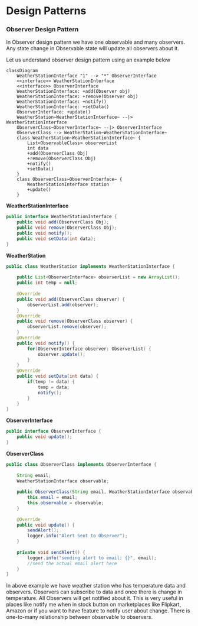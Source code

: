 # Design Patterns


### Observer Design Pattern

In Observer design pattern we have one observable and many observers. 
Any state change in Observable state will update all observers about it.

Let us understand observer design pattern using an example below

```mermaid
classDiagram
    WeatherStationInterface "1" --> "*" ObserverInterface
    <<interface>> WeatherStationInterface
    <<interface>> ObserverInterface
    WeatherStationInterface: +add(Observer obj)
    WeatherStationInterface: +remove(Observer obj)
    WeatherStationInterface: +notify()
    WeatherStationInterface: +setData()
    ObserverInterface: +update()
    WeatherStation~WeatherStationInterface~ --|> WeatherStationInterface
    ObserverClass~ObserverInterface~ --|> ObserverInterface
    ObserverClass --> WeatherStation~WeatherStationInterface~
    class WeatherStation~WeatherStationInterface~ {
        List<ObservableClass> observerList
        int data
        +add(ObserverClass Obj)
        +remove(ObserverClass Obj)
        +notify()
        +setData()
    }
    class ObserverClass~ObserverInterface~ {
        WeatherStationInterface station
        +update()
    }
```

**WeatherStationInterface**

```java
public interface WeatherStationInterface {
    public void add(ObserverClass Obj);
    public void remove(ObserverClass Obj);
    public void notify();
    public void setData(int data);
}
```
**WeatherStation**
```java
public class WeatherStation implements WeatherStationInterface {
    
    public List<ObserverInterface> observerList = new ArrayList();
    public int temp = null;
    
    @Override
    public void add(ObserverClass observer) {
        observerList.add(observer);
    }
    @Override
    public void remove(ObserverClass observer) {
        observerList.remove(observer);
    }
    @Override
    public void notify() {
        for(ObserverInterface observer: ObserverList) {
            observer.update();
        }
    }
    @Override
    public void setData(int data) {
        if(temp != data) {
            temp = data;
            notify();
        }
    }
}
```
**ObserverInterface**
```java
public interface ObserverInterface {
    public void update();
}
```

**ObserverClass**
```java
public class ObserverClass implements ObserverInterface {
    
    String email;
    WeatherStationInterface observable;
    
    public ObserverClass(String email, WeatherStationInterface observable) {
        this.email = email;
        this.observable = observable;
    }
    
    @Override
    public void update() {
        sendAlert();
        logger.info("Alert Sent to Observer");
    }
    
    private void sendAlert() {
        logger.info("sending alert to email: {}", email);
        //send the actual email alert here
    }
}
```


In above example we have weather station who has temperature data and observers. 
Observers can subscribe to data and once there is change in temperature. All Observers will get notified about it.
This is very useful in places like notify me when in stock button on marketplaces like Flipkart, Amazon or 
if you want to have feature to notify user about change. There is one-to-many relationship between observable to observers. 